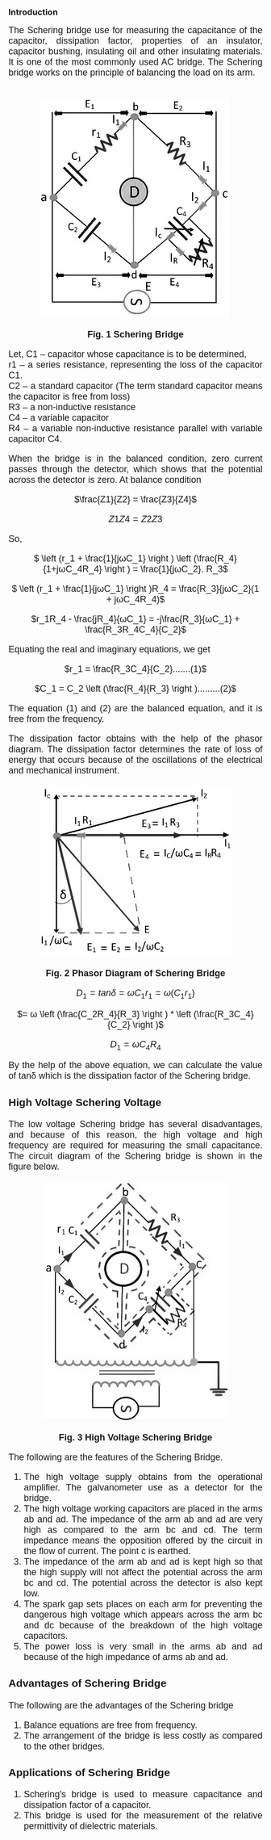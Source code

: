 ### Introduction

<div style="text-align: justify; font-size: 18px;font-family: 'Nunito Sans',sans-serif;">
The Schering bridge use for measuring the capacitance of the capacitor, dissipation factor, properties of an insulator, capacitor bushing, insulating oil and other insulating materials. It is one of the most commonly used AC bridge. The Schering bridge works on the principle of balancing the load on its arm.<br><br>


<center>

![circuit](images/circuit.png) 

**Fig. 1 Schering Bridge**

</center>

Let, C1 – capacitor whose capacitance is to be determined,<br>
r1 – a series resistance, representing the loss of the capacitor C1.<br>
C2 – a standard capacitor (The term standard capacitor means the capacitor is free from loss)<br>
R3 – a non-inductive resistance<br>
C4 – a variable capacitor<br>
R4 – a variable non-inductive resistance parallel with variable capacitor C4.

When the bridge is in the balanced condition, zero current passes through the detector, which shows that the potential across the detector is zero. At balance condition

<center>

$\frac{Z1}{Z2} = \frac{Z3}{Z4}$

</center>

<center>

$Z1Z4 = Z2Z3$

</center>

So,

<center>

$ \left (r_1 + \frac{1}{jωC_1} \right ) \left (\frac{R_4}{1+jωC_4R_4} \right ) = \frac{1}{jωC_2}. R_3$

</center>

<center>

$ \left (r_1 + \frac{1}{jωC_1} \right )R_4 = \frac{R_3}{jωC_2}(1 + jωC_4R_4)$

</center>

<center>

$r_1R_4 - \frac{jR_4}{ωC_1} = -j\frac{R_3}{ωC_1} + \frac{R_3R_4C_4}{C_2}$

</center>

Equating the real and imaginary equations, we get

<center>

$r_1 = \frac{R_3C_4}{C_2}.......(1)$

</center>

<center>

$C_1 = C_2 \left (\frac{R_4}{R_3} \right ).........(2)$

</center>

The equation (1) and (2) are the balanced equation, and it is free from the frequency.

The dissipation factor obtains with the help of the phasor diagram. The dissipation factor determines the rate of loss of energy that occurs because of the oscillations of the electrical and mechanical instrument.

<center>

![circuit](images/circuit2.png) 

**Fig. 2 Phasor Diagram of Schering Bridge**

</center>

<center>

$D_1 = tanδ = ωC_1r_1 = ω(C_1r_1)$

</center>

<center>

$= ω \left (\frac{C_2R_4}{R_3} \right ) * \left (\frac{R_3C_4}{C_2} \right )$

</center>

<center>

$D_1 = ωC_4R_4$

</center>

By the help of the above equation, we can calculate the value of tanδ which is the dissipation factor of the Schering bridge.

### High Voltage Schering Voltage
The low voltage Schering bridge has several disadvantages, and because of this reason, the high voltage and high frequency are required for measuring the small capacitance. The circuit diagram of the Schering bridge is shown in the figure below.

<center>

![circuit](images/circuit3.png) 

**Fig. 3 High Voltage Schering Bridge**

</center>

The following are the features of the Schering Bridge.

1. The high voltage supply obtains from the operational amplifier. The galvanometer use as a detector for the bridge.
2. The high voltage working capacitors are placed in the arms ab and ad. The impedance of the arm ab and ad are very high as compared to the arm bc and cd. The term impedance means the opposition offered by the circuit in the flow of current. The point c is earthed.
3. The impedance of the arm ab and ad is kept high so that the high supply will not affect the potential across the arm bc and cd. The potential across the detector is also kept low.
4. The spark gap sets places on each arm for preventing the dangerous high voltage which appears across the arm bc and dc because of the breakdown of the high voltage capacitors.
5. The power loss is very small in the arms ab and ad because of the high impedance of arms ab and ad.

### Advantages of Schering Bridge
The following are the advantages of the Schering bridge

1. Balance equations are free from frequency.
2. The arrangement of the bridge is less costly as compared to the other bridges.

### Applications of Schering Bridge
1. Schering's bridge is used to measure capacitance and dissipation factor of a capacitor.
2. This bridge is used for the measurement of the relative permittivity of dielectric materials.
</div>
